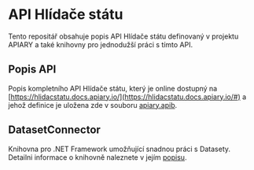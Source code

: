 # API Hlídače státu

Tento repositář obsahuje popis API Hlídače státu definovaný v projektu APIARY a také knihovny pro jednodužší práci s tímto API.

## Popis API

Popis kompletního API Hlídače státu, který je online dostupný na [https://hlidacstatu.docs.apiary.io/](https://hlidacstatu.docs.apiary.io/#) a jehož definice je uložena zde v souboru [apiary.apib](apiary.apib).

## DatasetConnector

Knihovna pro .NET Framework umožňující snadnou práci s Datasety. Detailni informace o knihovně naleznete v jejím [popisu](DatasetConnector/READMY.md).